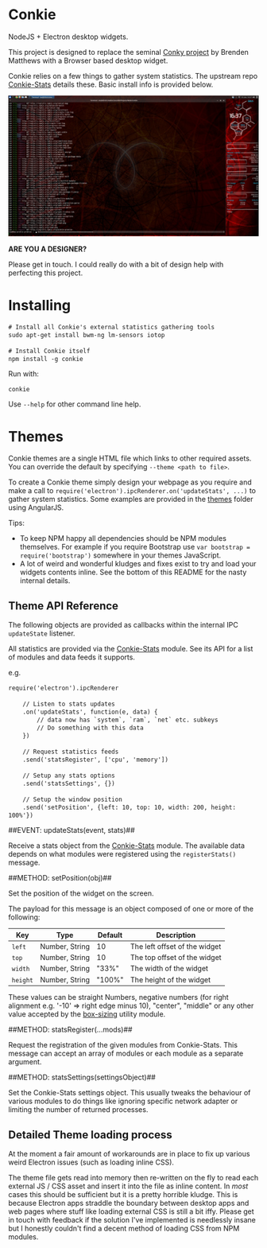 Conkie
======
NodeJS + Electron desktop widgets.

This project is designed to replace the seminal [Conky project](https://github.com/brndnmtthws/conky) by Brenden Matthews with a Browser based desktop widget.

Conkie relies on a few things to gather system statistics. The upstream repo [Conkie-Stats](https://github.com/hash-bang/Conkie-Stats) details these. Basic install info is provided below.

![Fullscreen Widget Setup](docs/img/full.jpg)


**ARE YOU A DESIGNER?**

Please get in touch. I could really do with a bit of design help with perfecting this project.


Installing
==========

	# Install all Conkie's external statistics gathering tools
	sudo apt-get install bwm-ng lm-sensors iotop

	# Install Conkie itself
	npm install -g conkie


Run with:

	conkie


Use `--help` for other command line help.


Themes
=======
Conkie themes are a single HTML file which links to other required assets. You can override the default by specifying `--theme <path to file>`.

To create a Conkie theme simply design your webpage as you require and make a call to `require('electron').ipcRenderer.on('updateStats', ...)` to gather system statistics. Some examples are provided in the [themes](./themes) folder using AngularJS.

Tips:

* To keep NPM happy all dependencies should be NPM modules themselves. For example if you require Bootstrap use `var bootstrap = require('bootstrap')` somewhere in your themes JavaScript.
* A lot of weird and wonderful kludges and fixes exist to try and load your widgets contents inline. See the bottom of this README for the nasty internal details.


Theme API Reference
-------------------
The following objects are provided as callbacks within the internal IPC `updateState` listener.

All statistics are provided via the [Conkie-Stats](https://github.com/hash-bang/Conkie-Stats) module. See its API for a list of modules and data feeds it supports.

e.g.

	require('electron').ipcRenderer

		// Listen to stats updates
		.on('updateStats', function(e, data) {
			// data now has `system`, `ram`, `net` etc. subkeys
			// Do something with this data
		})

		// Request statistics feeds
		.send('statsRegister', ['cpu', 'memory'])

		// Setup any stats options
		.send('statsSettings', {})

		// Setup the window position
		.send('setPosition', {left: 10, top: 10, width: 200, height: 100%'})


##EVENT: updateStats(event, stats)##

Receive a stats object from the [Conkie-Stats](https://github.com/hash-bang/Conkie-Stats) module. The available data depends on what modules were registered using the `registerStats()` message.


##METHOD: setPosition(obj)##

Set the position of the widget on the screen.

The payload for this message is an object composed of one or more of the following:

| Key             | Type                | Default              | Description                   |
|-----------------|---------------------|----------------------|-------------------------------|
| `left`          | Number, String      | 10                   | The left offset of the widget |
| `top`           | Number, String      | 10                   | The top offset of the widget  |
| `width`         | Number, String      | "33%"                | The width of the widget       |
| `height`        | Number, String      | "100%"               | The height of the widget      |

These values can be straight Numbers, negative numbers (for right alignment e.g. '-10' => right edge minus 10), "center", "middle" or any other value accepted by the [box-sizing](https://github.com/hash-bang/box-sizing) utility module.



##METHOD: statsRegister(...mods)##

Request the registration of the given modules from Conkie-Stats. This message can accept an array of modules or each module as a separate argument.


##METHOD: statsSettings(settingsObject)##

Set the Conkie-Stats settings object. This usually tweaks the behaviour of various modules to do things like ignoring specific network adapter or limiting the number of returned processes.



Detailed Theme loading process
------------------------------
At the moment a fair amount of workarounds are in place to fix up various weird Electron issues (such as loading inline CSS).

The theme file gets read into memory then re-written on the fly to read each external JS / CSS asset and insert it into the file as inline content. In *most* cases this should be sufficient but it is a pretty horrible kludge. This is because Electron apps straddle the boundary between desktop apps and web pages where stuff like loading external CSS is still a bit iffy. Please get in touch with feedback if the solution I've implemented is needlessly insane but I honestly couldn't find a decent method of loading CSS from NPM modules.
